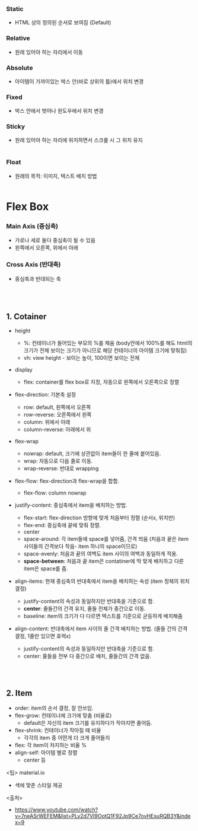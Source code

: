 ### Static
- HTML 상의 정의된 순서로 보여짐 (Default)
### Relative
- 원래 있어야 하는 자리에서 이동
### Absolute
- 아이템이 가까이있는 박스 안(바로 상위의 틀)에서 위치 변경
### Fixed
- 박스 안에서 벗어나 윈도우에서 위치 변경
### Sticky
- 원래 있어야 하는 자리에 위치하면서 스크롤 시 그 위치 유지
</br></br>
### Float
- 원래의 목적: 이미지, 텍스트 배치 방법
</br></br>

# Flex Box
### Main Axis (중심축)
- 가로나 세로 둘다 중심축이 될 수 있음
- 왼쪽에서 오른쪽, 위에서 아래

### Cross Axis (반대축)
- 중심축과 반대되는 축
</br></br>
</br></br>
## 1. Cotainer
 - height
   - %: 컨테이너가 들어있는 부모의 %를 채움 (body안에서 100%를 해도 html의 크기가 전체 보이는 크기가 아니므로 해당 컨테이너의 아이템 크기에 맞춰짐)
   - vh: view height - 보이는 높이, 100이면 보이는 전체
   
 - display
   - flex: container를 flex box로 지정, 자동으로 왼쪽에서 오른쪽으로 정렬
   
 - flex-direction: 기본축 설정
   - row: default, 왼쪽에서 오른쪽
   - row-reverse: 오른쪽에서 왼쪽
   - column: 위에서 아래
   - column-reverse: 아래에서 위
   
 - flex-wrap
   - nowrap: default, 크기에 상관없이 item들이 한 줄에 붙어있음.
   - wrap: 자동으로 다음 줄로 이동.
   - wrap-reverse: 반대로 wrapping
   
 - flex-flow: flex-direction과 flex-wrap을 합함.
   - flex-flow: column nowrap
   
 - justify-content: 중심축에서 item을 배치하는 방법.
   - flex-start: flex-direction 방향에 맞게 처음부터 정렬 (순서x, 위치만)
   - flex-end: 중심축에 끝에 맞춰 정렬.
   - center
   - space-around: 각 item들에 space를 넣어줌, 간격 띄움 (처음과 끝은 item 사이들의 간격보다 작음- item 하나의 space이므로)
   - space-evenly: 처음과 끝의 여백도 item 사이의 여백과 동일하게 적용.
   - **space-between**: 처음과 끝 item은 contatiner에 딱 맞게 배치하고 다른 item은 space를 줌.
 
 - align-items: 현재 중심축의 반대축에서 item을 배치하는 속성 (item 정체의 위치 결정)
   - justify-content의 속성과 동일하지만 반대축을 기준으로 함.
   - **center**: 줄들간의 간격 유지, 줄들 전체가 중간으로 이동.
   - baseline: item의 크기가 다 다르면 텍스트를 기준으로 균등하게 배치해줌

- align-content: 반대축에서 item 사이의 줄 간격 배치하는 방법. (줄들 간의 간격 결정, 1줄만 있으면 효력x)
    - justify-content의 속성과 동일하지만 반대축을 기준으로 함.
    - center: 줄들을 전부 다 중간으로 배치, 줄들간의 간격 없음.
    
</br></br>
    
## 2. Item
- order: item의 순서 결정, 잘 안쓰임.
- flex-grow: 컨테이너에 크기에 맞춤 (비율로)
   - default은 자신의 item 크기를 유지하다가 작아지면 줄어듬. 
- flex-shrink: 컨테이너가 작아질 때 비율
   - 각각의 item 중 어떤게 더 크게 줄어들지
- flex: 각 item이 차지하는 비율 %
- align-self: 아이템 별로 정렬
   - center 등



<팁>
material.io
- 색에 맞춘 스타일 제공

<출처>
- https://www.youtube.com/watch?v=7neASrWEFEM&list=PLv2d7VI9OotQ1F92Jp9Ce7ovHEsuRQB3Y&index=9
